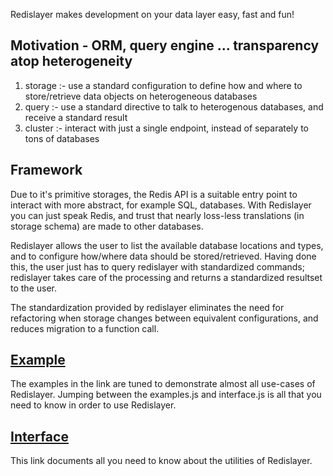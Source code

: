 Redislayer makes development on your data layer easy, fast and fun!

## Motivation - ORM, query engine ... transparency atop heterogeneity
1. storage :- use a standard configuration to define how and where to store/retrieve data objects on heterogeneous databases
2. query :- use a standard directive to talk to heterogenous databases, and receive a standard result
3. cluster :- interact with just a single endpoint, instead of separately to tons of databases

## Framework
Due to it's primitive storages, the Redis API is a suitable entry point to interact with more abstract, for example SQL, databases. With Redislayer you can just speak Redis, and trust that nearly loss-less translations (in storage schema) are made to other databases.

Redislayer allows the user to list the available database locations and types, and to configure how/where data should be stored/retrieved. Having done this, the user just has to query redislayer with standardized commands; redislayer takes care of the processing and returns a standardized resultset to the user.

The standardization provided by redislayer eliminates the need for refactoring when storage changes between equivalent configurations, and reduces migration to a function call.

## [Example](https://github.com/scorpevans/redislayer/blob/master/nodejs/example.js)
The examples in the link are tuned to demonstrate almost all use-cases of Redislayer. Jumping between the examples.js and interface.js is all that you need to know in order to use Redislayer.

## [Interface](https://github.com/scorpevans/redislayer/blob/master/nodejs/redislayer.js)
This link documents all you need to know about the utilities of Redislayer.
